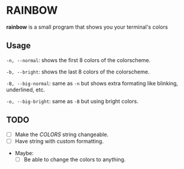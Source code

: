 # RAINBOW
**rainbow** is a small program that shows you your terminal's colors

## Usage
`-n, --normal`: shows the first 8 colors of the colorscheme.

`-b, --bright`: shows the last 8 colors of the colorscheme.

`-B, --big-normal`: same as `-n` but shows extra formating like blinking,
underlined, etc.

`-o, --big-bright`: same as `-B` but using bright colors.

## TODO
- [ ] Make the *COLORS* string changeable.
- [ ] Have string with custom formatting.
- Maybe:
    - [ ] Be able to change the colors to anything.
